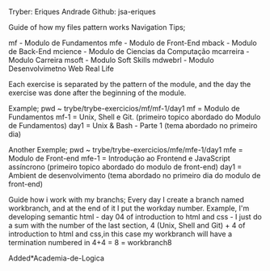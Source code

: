 Tryber: Eriques Andrade
Github: jsa-eriques

Guide of how my files pattern works
Navigation Tips;

mf - Modulo de Fundamentos
mfe - Modulo de Front-End
mback - Modulo de Back-End
mcience - Modulo de Ciencias da Computação
mcarreira - Modulo Carreira
msoft - Modulo Soft Skills
mdwebrl - Modulo Desenvolvimetno Web Real Life

Each exercise is separated by the pattern of the module, and the day the exercise was done after the beginning of the module.

Example;
pwd ~ trybe/trybe-exercicios/mf/mf-1/day1
mf = Modulo de Fundamentos
mf-1 = Unix, Shell e Git. (primeiro topico abordado do Modulo de Fundamentos)
day1 = Unix & Bash - Parte 1 (tema abordado no primeiro dia)

Another Exemple;
pwd ~ trybe/trybe-exercicios/mfe/mfe-1/day1
mfe = Modulo de Front-end
mfe-1 = Introdução ao Frontend e JavaScript assíncrono (primeiro topico abordado do modulo de front-end)
day1 = Ambient de desenvolvimento (tema abordado no primeiro dia do modulo de front-end)

Guide how i work with my branchs; 
Every day I create a branch named workbranch, and at the end of it I put the workday number.
Example, I'm developing semantic html - day 04 of introduction to html and css - I just do a sum with the number of the last section, 4 (Unix, Shell and Git) + 4 of introduction to html and css,in this case my workbranch will have a termination numbered in 4+4 = 8 = workbranch8

Added*Academia-de-Logica